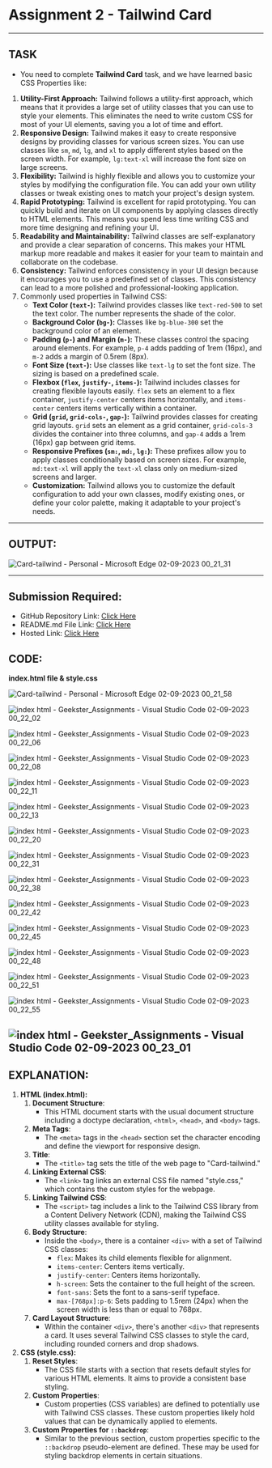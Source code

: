 # Assignment 2 - Tailwind Card
---
## TASK 
- You need to complete **Tailwind Card** task, and we have learned basic CSS Properties like:
1. **Utility-First Approach:** Tailwind follows a utility-first approach, which means that it provides a large set of utility classes that you can use to style your elements. This eliminates the need to write custom CSS for most of your UI elements, saving you a lot of time and effort.
2. **Responsive Design:** Tailwind makes it easy to create responsive designs by providing classes for various screen sizes. You can use classes like `sm`, `md`, `lg`, and `xl` to apply different styles based on the screen width. For example, `lg:text-xl` will increase the font size on large screens.
3. **Flexibility:** Tailwind is highly flexible and allows you to customize your styles by modifying the configuration file. You can add your own utility classes or tweak existing ones to match your project's design system.
4. **Rapid Prototyping:** Tailwind is excellent for rapid prototyping. You can quickly build and iterate on UI components by applying classes directly to HTML elements. This means you spend less time writing CSS and more time designing and refining your UI.
5. **Readability and Maintainability:** Tailwind classes are self-explanatory and provide a clear separation of concerns. This makes your HTML markup more readable and makes it easier for your team to maintain and collaborate on the codebase.
6. **Consistency:** Tailwind enforces consistency in your UI design because it encourages you to use a predefined set of classes. This consistency can lead to a more polished and professional-looking application.
7. Commonly used properties in Tailwind CSS:
   - **Text Color (`text-`):** Tailwind provides classes like `text-red-500` to set the text color. The number represents the shade of the color.
   - **Background Color (`bg-`):** Classes like `bg-blue-300` set the background color of an element.
   - **Padding (`p-`) and Margin (`m-`):** These classes control the spacing around elements. For example, `p-4` adds padding of 1rem (16px), and `m-2` adds a margin of 0.5rem (8px).
   - **Font Size (`text-`):** Use classes like `text-lg` to set the font size. The sizing is based on a predefined scale.
   - **Flexbox (`flex`, `justify-`, `items-`):** Tailwind includes classes for creating flexible layouts easily. `flex` sets an element to a flex container, `justify-center` centers items horizontally, and `items-center` centers items vertically within a container.
   - **Grid (`grid`, `grid-cols-`, `gap-`):** Tailwind provides classes for creating grid layouts. `grid` sets an element as a grid container, `grid-cols-3` divides the container into three columns, and `gap-4` adds a 1rem (16px) gap between grid items.
   - **Responsive Prefixes (`sm:`, `md:`, `lg:`):** These prefixes allow you to apply classes conditionally based on screen sizes. For example, `md:text-xl` will apply the `text-xl` class only on medium-sized screens and larger.
   - **Customization:** Tailwind allows you to customize the default configuration to add your own classes, modify existing ones, or define your color palette, making it adaptable to your project's needs.
---
## OUTPUT:

![Card-tailwind - Personal - Microsoft​ Edge 02-09-2023 00_21_31](https://github.com/Abhishek-Sharma-007/Geekster_Assignments/assets/84591804/400cded2-32e6-4c7c-b9f4-e41700a0941d)


---
## Submission Required:
- GitHub Repository Link: [Click Here](https://github.com/Abhishek-Sharma-007/Geekster_Assignments/tree/master/55_Assignment_2-Tailwind_Card)
- README.md File Link: [Click Here](https://github.com/Abhishek-Sharma-007/Geekster_Assignments/blob/master/55_Assignment_2-Tailwind_Card/README.md)
- Hosted Link: [Click Here](https://abhishek-sharma-007.github.io/Geekster_Assignments/55_Assignment_2-Tailwind_Card/index.html)

## CODE:
**index.html file & style.css**

![Card-tailwind - Personal - Microsoft​ Edge 02-09-2023 00_21_58](https://github.com/Abhishek-Sharma-007/Geekster_Assignments/assets/84591804/62d4b5ac-bd25-4504-b5f1-5562c256d8ba)

![index html - Geekster_Assignments - Visual Studio Code 02-09-2023 00_22_02](https://github.com/Abhishek-Sharma-007/Geekster_Assignments/assets/84591804/8b1eea2f-d6aa-4ed3-ad94-00405acaa2d1)

![index html - Geekster_Assignments - Visual Studio Code 02-09-2023 00_22_06](https://github.com/Abhishek-Sharma-007/Geekster_Assignments/assets/84591804/35a89d3b-b92c-4015-ae5f-0eb3d23a7c91)

![index html - Geekster_Assignments - Visual Studio Code 02-09-2023 00_22_08](https://github.com/Abhishek-Sharma-007/Geekster_Assignments/assets/84591804/82f8f396-dadd-498e-94a4-929e49d3d9b9)

![index html - Geekster_Assignments - Visual Studio Code 02-09-2023 00_22_11](https://github.com/Abhishek-Sharma-007/Geekster_Assignments/assets/84591804/3a9cf1f1-d6cd-4503-a768-ef087804303c)

![index html - Geekster_Assignments - Visual Studio Code 02-09-2023 00_22_13](https://github.com/Abhishek-Sharma-007/Geekster_Assignments/assets/84591804/d2f98329-edba-4b20-91be-7a82e5c382d7)

![index html - Geekster_Assignments - Visual Studio Code 02-09-2023 00_22_20](https://github.com/Abhishek-Sharma-007/Geekster_Assignments/assets/84591804/5e4a3d29-99d7-4938-b56c-2ce25459b424)

![index html - Geekster_Assignments - Visual Studio Code 02-09-2023 00_22_31](https://github.com/Abhishek-Sharma-007/Geekster_Assignments/assets/84591804/0fbdde26-606e-45ab-8d9d-c7075d9d2496)

![index html - Geekster_Assignments - Visual Studio Code 02-09-2023 00_22_38](https://github.com/Abhishek-Sharma-007/Geekster_Assignments/assets/84591804/28cd259d-2c09-4322-bbf8-34961cf48ccf)

![index html - Geekster_Assignments - Visual Studio Code 02-09-2023 00_22_42](https://github.com/Abhishek-Sharma-007/Geekster_Assignments/assets/84591804/6ea14065-de5a-4dce-931d-9af026d65e97)

![index html - Geekster_Assignments - Visual Studio Code 02-09-2023 00_22_45](https://github.com/Abhishek-Sharma-007/Geekster_Assignments/assets/84591804/b2fe6597-df82-4245-b9e7-a3b105d85445)

![index html - Geekster_Assignments - Visual Studio Code 02-09-2023 00_22_48](https://github.com/Abhishek-Sharma-007/Geekster_Assignments/assets/84591804/67903ae2-0fbc-47ec-aacd-a6eddb37d9c1)

![index html - Geekster_Assignments - Visual Studio Code 02-09-2023 00_22_51](https://github.com/Abhishek-Sharma-007/Geekster_Assignments/assets/84591804/ded278f5-f1a3-4258-a845-29815cd04de0)

![index html - Geekster_Assignments - Visual Studio Code 02-09-2023 00_22_55](https://github.com/Abhishek-Sharma-007/Geekster_Assignments/assets/84591804/c05b7c22-db91-4484-b41b-0b035f78f53b)

![index html - Geekster_Assignments - Visual Studio Code 02-09-2023 00_23_01](https://github.com/Abhishek-Sharma-007/Geekster_Assignments/assets/84591804/2820c6f1-e7ab-49c0-aee8-abb4af8e27c1)
---
## EXPLANATION:
1. **HTML (index.html):**
   1. **Document Structure**: 
      - This HTML document starts with the usual document structure including a doctype declaration, `<html>`, `<head>`, and `<body>` tags.
   2. **Meta Tags**: 
      - The `<meta>` tags in the `<head>` section set the character encoding and define the viewport for responsive design.
   3. **Title**: 
      - The `<title>` tag sets the title of the web page to "Card-tailwind."
   4. **Linking External CSS**:
      - The `<link>` tag links an external CSS file named "style.css," which contains the custom styles for the webpage.
   5. **Linking Tailwind CSS**:
      - The `<script>` tag includes a link to the Tailwind CSS library from a Content Delivery Network (CDN), making the Tailwind CSS utility classes available for styling.
   6. **Body Structure**:
      - Inside the `<body>`, there is a container `<div>` with a set of Tailwind CSS classes:
        - `flex`: Makes its child elements flexible for alignment.
        - `items-center`: Centers items vertically.
        - `justify-center`: Centers items horizontally.
        - `h-screen`: Sets the container to the full height of the screen.
        - `font-sans`: Sets the font to a sans-serif typeface.
        - `max-[768px]:p-6`: Sets padding to 1.5rem (24px) when the screen width is less than or equal to 768px.
   7. **Card Layout Structure**:
      - Within the container `<div>`, there's another `<div>` that represents a card. It uses several Tailwind CSS classes to style the card, including rounded corners and drop shadows.
2. **CSS (style.css):**
   1. **Reset Styles**:
      - The CSS file starts with a section that resets default styles for various HTML elements. It aims to provide a consistent base styling.
   2. **Custom Properties**:
      - Custom properties (CSS variables) are defined to potentially use with Tailwind CSS classes. These custom properties likely hold values that can be dynamically applied to elements.
   3. **Custom Properties for `::backdrop`**:
      - Similar to the previous section, custom properties specific to the `::backdrop` pseudo-element are defined. These may be used for styling backdrop elements in certain situations.
